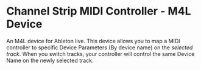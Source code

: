 # Channel Strip MIDI Controller - M4L Device

An M4L device for Ableton live.
This device allows you to map a MIDI controller to specific Device Parameters (By device name) on the _selected track_.
When you switch tracks, your controller will control the same Device Name on the newly selected track.
